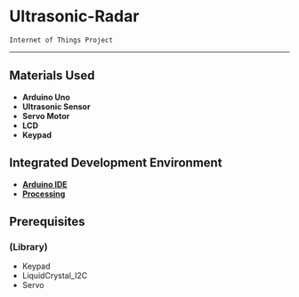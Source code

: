 # Ultrasonic-Radar
`Internet of Things Project`

---

## Materials Used
- **Arduino Uno**
- **Ultrasonic Sensor**
- **Servo Motor**
- **LCD**
- **Keypad**

## Integrated Development Environment
- [**Arduino IDE**](https://www.arduino.cc/en/software)
- [**Processing**](https://processing.org/download)

## Prerequisites
### (Library)
- Keypad
- LiquidCrystal_I2C
- Servo
